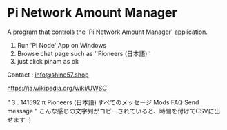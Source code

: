 # Pi Network Amount Manager 

A program that controls the 'Pi Network Amount Manager' application.

1. Run 'Pi Node' App on Windows
2. Browse chat page such as ''Pioneers (日本語)''
3. just click pinam as ok

Contact : info@shine57.shop

https://ja.wikipedia.org/wiki/UWSC

”
3
.
141592
π
Pioneers (日本語)
すべてのメッセージ
Mods FAQ
Send message
”
こんな感じの文字列がコピーされていると、時間を付けてCSVに出せます :)
